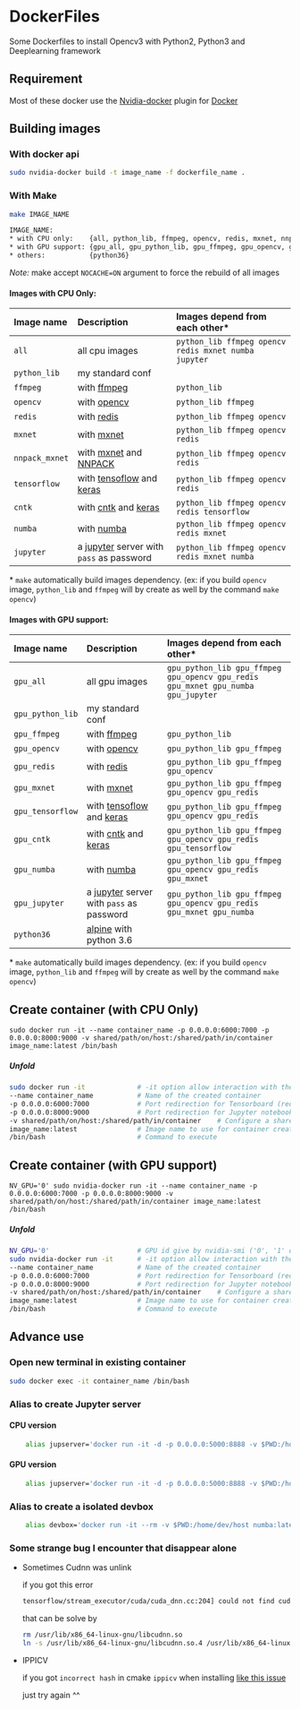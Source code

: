 # DockerFiles

Some Dockerfiles to install Opencv3 with Python2, Python3 and Deeplearning framework

## Requirement

Most of these docker use the [Nvidia-docker][1] plugin for [Docker][2]

[1]: https://github.com/NVIDIA/nvidia-docker
[2]: https://www.docker.com/

## Building images

### With docker api

```bash
sudo nvidia-docker build -t image_name -f dockerfile_name .
```

### With Make

```bash
make IMAGE_NAME

IMAGE_NAME:
* with CPU only:    {all, python_lib, ffmpeg, opencv, redis, mxnet, nnpack_mxnet, tensorflow, cntk, numba, jupyter}
* with GPU support: {gpu_all, gpu_python_lib, gpu_ffmpeg, gpu_opencv, gpu_redis, gpu_mxnet, gpu_tensorflow, gpu_cntk, gpu_numba, gpu_jupyter}
* others:           {python36}
```

*Note:* make accept `NOCACHE=ON` argument to force the rebuild of all images

#### Images with CPU Only:
| Image name | Description | Images depend from each other* |  
|:-- |:-- |:-- |
| `all` | all cpu images | `python_lib ffmpeg opencv redis mxnet numba jupyter`| 
| `python_lib` | my standard conf | |
| `ffmpeg` | with [ffmpeg](https://ffmpeg.org/) | `python_lib` |
| `opencv` | with [opencv](http://opencv.org/) | `python_lib ffmpeg` |
| `redis` | with [redis](https://redis.io/)| `python_lib ffmpeg opencv` |
| `mxnet` | with [mxnet](http://mxnet.io/)| `python_lib ffmpeg opencv redis` |
| `nnpack_mxnet` | with [mxnet](http://mxnet.io/) and [NNPACK](https://github.com/Maratyszcza/NNPACK)| `python_lib ffmpeg opencv redis` |
| `tensorflow` | with [tensoflow](https://www.tensorflow.org/) and [keras](https://keras.io/)| `python_lib ffmpeg opencv redis` |
| `cntk` | with [cntk](http://cntk.ai) and [keras](https://keras.io/)| `python_lib ffmpeg opencv redis tensorflow` |
| `numba` | with [numba](http://numba.pydata.org/) | `python_lib ffmpeg opencv redis mxnet` |
| `jupyter` | a [jupyter](http://jupyter.org/) server with `pass` as password | `python_lib ffmpeg opencv redis mxnet numba` |

\* `make` automatically build images dependency. (ex: if you build `opencv` image,  `python_lib` and `ffmpeg` will by create as well by the command `make opencv`)

#### Images with GPU support:
| Image name | Description | Images depend from each other* |  
|:-- |:-- |:-- |
| `gpu_all` | all gpu images |  `gpu_python_lib gpu_ffmpeg gpu_opencv gpu_redis gpu_mxnet gpu_numba gpu_jupyter`|
| `gpu_python_lib`  | my standard conf | |
| `gpu_ffmpeg`  | with [ffmpeg](https://ffmpeg.org/) | `gpu_python_lib` |
| `gpu_opencv`  | with [opencv](http://opencv.org/) | `gpu_python_lib gpu_ffmpeg` |
| `gpu_redis`  | with [redis](https://redis.io/)| `gpu_python_lib gpu_ffmpeg gpu_opencv` |
| `gpu_mxnet`  | with [mxnet](http://mxnet.io/)| `gpu_python_lib gpu_ffmpeg gpu_opencv gpu_redis` |
| `gpu_tensorflow`  | with [tensoflow](https://www.tensorflow.org/) and [keras](https://keras.io/)| `gpu_python_lib gpu_ffmpeg gpu_opencv gpu_redis` |
| `gpu_cntk`  |  with [cntk](http://cntk.ai) and [keras](https://keras.io/)| `gpu_python_lib gpu_ffmpeg gpu_opencv gpu_redis gpu_tensorflow` |
| `gpu_numba` | with [numba](http://numba.pydata.org/) | `gpu_python_lib gpu_ffmpeg gpu_opencv gpu_redis gpu_mxnet` |
| `gpu_jupyter`  | a [jupyter](http://jupyter.org/) server with `pass` as password | `gpu_python_lib gpu_ffmpeg gpu_opencv gpu_redis gpu_mxnet gpu_numba` |
| `python36` | [alpine](https://alpinelinux.org/) with python 3.6 | |

\* `make` automatically build images dependency. (ex: if you build `opencv` image,  `python_lib` and `ffmpeg` will by create as well by the command `make opencv`)

## Create container (with CPU Only)

```
sudo docker run -it --name container_name -p 0.0.0.0:6000:7000 -p 0.0.0.0:8000:9000 -v shared/path/on/host:/shared/path/in/container image_name:latest /bin/bash
```

##### Unfold

```bash
sudo docker run -it             # -it option allow interaction with the container
--name container_name           # Name of the created container
-p 0.0.0.0:6000:7000            # Port redirection for Tensorboard (redirect host port 6000 to container port 7000)
-p 0.0.0.0:8000:9000            # Port redirection for Jupyter notebook (redirect host port 8000 to container port 9000)
-v shared/path/on/host:/shared/path/in/container    # Configure a shared directory between host and container
image_name:latest               # Image name to use for container creation
/bin/bash                       # Command to execute
```

## Create container (with GPU support)

```
NV_GPU='0' sudo nvidia-docker run -it --name container_name -p 0.0.0.0:6000:7000 -p 0.0.0.0:8000:9000 -v shared/path/on/host:/shared/path/in/container image_name:latest /bin/bash
```

##### Unfold

```bash
NV_GPU='0'                      # GPU id give by nvidia-smi ('0', '1' or '0,1' for GPU0, GPU2 or both)
sudo nvidia-docker run -it      # -it option allow interaction with the container
--name container_name           # Name of the created container
-p 0.0.0.0:6000:7000            # Port redirection for Tensorboard (redirect host port 6000 to container port 7000)
-p 0.0.0.0:8000:9000            # Port redirection for Jupyter notebook (redirect host port 8000 to container port 9000)
-v shared/path/on/host:/shared/path/in/container    # Configure a shared directory between host and container
image_name:latest               # Image name to use for container creation
/bin/bash                       # Command to execute
```

## Advance use

### Open new terminal in existing container

```bash
sudo docker exec -it container_name /bin/bash
```

### Alias to create Jupyter server
#### CPU version

```bash
    alias jupserver='docker run -it -d -p 0.0.0.0:5000:8888 -v $PWD:/home/dev/host jupyter:latest'
```

#### GPU version

```bash
    alias jupserver='docker run -it -d -p 0.0.0.0:5000:8888 -v $PWD:/home/dev/host gpu_jupyter:latest'
```

### Alias to create a isolated devbox
```bash
    alias devbox='docker run -it --rm -v $PWD:/home/dev/host numba:latest'
```

### Some strange bug I encounter that disappear alone

* Sometimes Cudnn was unlink

    if you got this error

    ```bash
    tensorflow/stream_executor/cuda/cuda_dnn.cc:204] could not find cudnnCreate in cudnn DSO; dlerror: /usr/local/lib/python2.7/dist-packages/tensorflow/python/_pywrap_tensorflow.so: undefined symbol: cudnnCreate
    ```

    that can be solve by
    ```bash
    rm /usr/lib/x86_64-linux-gnu/libcudnn.so
    ln -s /usr/lib/x86_64-linux-gnu/libcudnn.so.4 /usr/lib/x86_64-linux-gnu/libcudnn.so
    ```

* IPPICV

    if you got `incorrect hash` in cmake `ippicv` when installing [like this issue](https://github.com/opencv/opencv/issues/5973)

    just try again ^^
